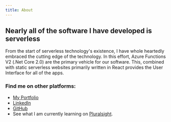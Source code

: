 ```yaml
---
title: About
---
```


## Nearly all of the software I have developed is serverless

From the start of serverless technology's existence, I have whole heartedly embraced the cutting edge of the technology. In this effort, Azure Functions V2 (.Net Core 2.0) are the primary vehicle for our software. This, combined with static serverless websites primarily written in React provides the User Interface for all of the apps.

### Find me on other platforms:

<ul>
<li><a href="https://dkershner.com">My Portfolio</a></li>
<li><a href="https://www.linkedin.com/in/derek-kershner-54b3392">LinkedIn</a></li>
<li><a href="https://github.com/dkershner6">GitHub</a></li>
<li> See what I am currently learning on <a href="https://app.pluralsight.com/profile/dkershner">Pluralsight</a>.</li>
</ul>
